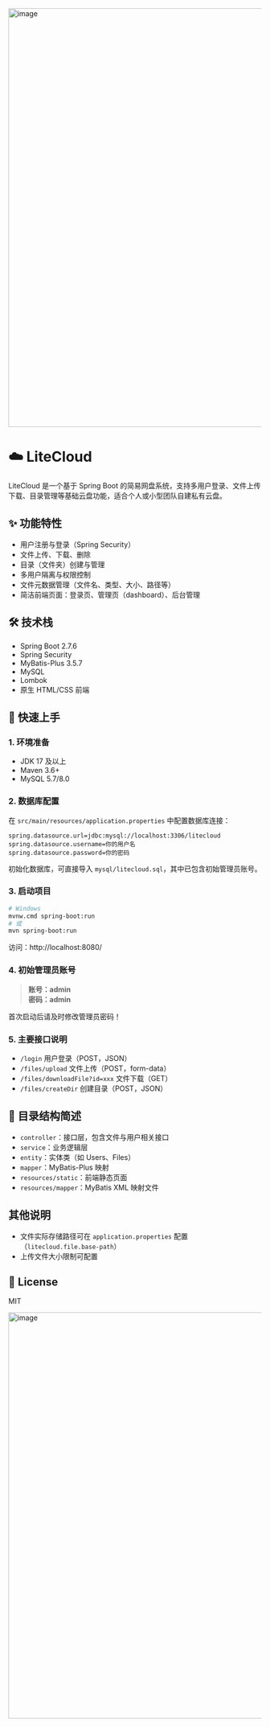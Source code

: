 <img width="1457" height="833" alt="image" src="https://github.com/user-attachments/assets/ff9185aa-91f0-4379-b772-c68f21cace0f" />

# ☁️ LiteCloud

LiteCloud 是一个基于 Spring Boot 的简易网盘系统，支持多用户登录、文件上传下载、目录管理等基础云盘功能，适合个人或小型团队自建私有云盘。

## ✨ 功能特性
- 用户注册与登录（Spring Security）
- 文件上传、下载、删除
- 目录（文件夹）创建与管理
- 多用户隔离与权限控制
- 文件元数据管理（文件名、类型、大小、路径等）
- 简洁前端页面：登录页、管理页（dashboard）、后台管理

## 🛠️ 技术栈
- Spring Boot 2.7.6
- Spring Security
- MyBatis-Plus 3.5.7
- MySQL
- Lombok
- 原生 HTML/CSS 前端

## 🚀 快速上手

### 1. 环境准备
- JDK 17 及以上
- Maven 3.6+
- MySQL 5.7/8.0

### 2. 数据库配置
在 `src/main/resources/application.properties` 中配置数据库连接：
```properties
spring.datasource.url=jdbc:mysql://localhost:3306/litecloud
spring.datasource.username=你的用户名
spring.datasource.password=你的密码
```
初始化数据库，可直接导入 `mysql/litecloud.sql`，其中已包含初始管理员账号。

### 3. 启动项目
```bash
# Windows
mvnw.cmd spring-boot:run
# 或
mvn spring-boot:run
```
访问：http://localhost:8080/

### 4. 初始管理员账号
> **账号：admin**  
> **密码：admin**

首次启动后请及时修改管理员密码！

### 5. 主要接口说明
- `/login` 用户登录（POST，JSON）
- `/files/upload` 文件上传（POST，form-data）
- `/files/downloadFile?id=xxx` 文件下载（GET）
- `/files/createDir` 创建目录（POST，JSON）

## 📁 目录结构简述
- `controller`：接口层，包含文件与用户相关接口
- `service`：业务逻辑层
- `entity`：实体类（如 Users、Files）
- `mapper`：MyBatis-Plus 映射
- `resources/static`：前端静态页面
- `resources/mapper`：MyBatis XML 映射文件

## 其他说明
- 文件实际存储路径可在 `application.properties` 配置（`litecloud.file.base-path`）
- 上传文件大小限制可配置

## 📝 License
MIT

<img width="1452" height="808" alt="image" src="https://github.com/user-attachments/assets/d1b8e049-0e7c-47d4-8839-530e75d29f9b" />




